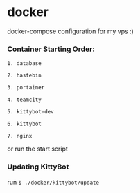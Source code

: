 # docker
docker-compose configuration for my vps :)

### Container Starting Order:

    1. database
     
    2. hastebin
     
    3. portainer
    
    4. teamcity
       
    5. kittybot-dev
    
    6. kittybot
                    
    7. nginx
    
    

or run the start script

### Updating KittyBot
run `$ ./docker/kittybot/update`
